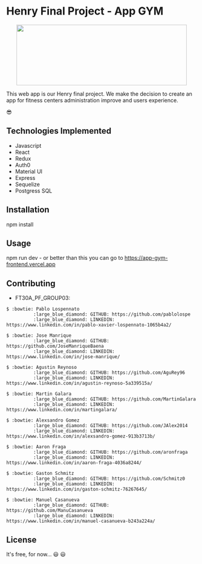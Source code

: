 # Henry Final Project - App GYM

<p align="center">
  <img width="450" height="160" src="https://upload.wikimedia.org/wikipedia/commons/b/b6/Logo_dracula_1958.svg">
</p>

This web app is our Henry final project. We make the decision to create an app for fitness centers administration improve and users experience.

:sunglasses: 

## Technologies Implemented 

* Javascript
* React
* Redux
* Auth0
* Material UI
* Express 
* Sequelize
* Postgress SQL

## Installation

npm install 

## Usage

npm run dev - or better than this you can go to https://app-gym-frontend.vercel.app

## Contributing

* FT30A_PF_GROUP03:

```
$ :bowtie: Pablo Lospennato
          :large_blue_diamond: GITHUB: https://github.com/pablolospe
          :large_blue_diamond: LINKEDIN: https://www.linkedin.com/in/pablo-xavier-lospennato-1065b4a2/

$ :bowtie: Jose Manrique 
          :large_blue_diamond: GITHUB: https://github.com/JoseManriqueBaena
          :large_blue_diamond: LINKEDIN: https://www.linkedin.com/in/jose-manrique/

$ :bowtie: Agustin Reynoso 
          :large_blue_diamond: GITHUB: https://github.com/AguRey96
          :large_blue_diamond: LINKEDIN: https://www.linkedin.com/in/agustin-reynoso-5a339515a/

$ :bowtie: Martin Galara 
          :large_blue_diamond: GITHUB: https://github.com/MartinGalara
          :large_blue_diamond: LINKEDIN: https://www.linkedin.com/in/martingalara/

$ :bowtie: Alexsandro Gomez
          :large_blue_diamond: GITHUB: https://github.com/JAlex2014
          :large_blue_diamond: LINKEDIN: https://www.linkedin.com/in/alexsandro-gomez-913b3713b/

$ :bowtie: Aaron Fraga
          :large_blue_diamond: GITHUB: https://github.com/aronfraga
          :large_blue_diamond: LINKEDIN: https://www.linkedin.com/in/aaron-fraga-4036a8244/

$ :bowtie: Gaston Schmitz
          :large_blue_diamond: GITHUB: https://github.com/Schmitz0
          :large_blue_diamond: LINKEDIN: https://www.linkedin.com/in/gaston-schmitz-76267645/

$ :bowtie: Manuel Casanueva
          :large_blue_diamond: GITHUB: https://github.com/ManuCasanueva
          :large_blue_diamond: LINKEDIN: https://www.linkedin.com/in/manuel-casanueva-b243a224a/
```

## License

It's free, for now... :smiley: :smiley:
